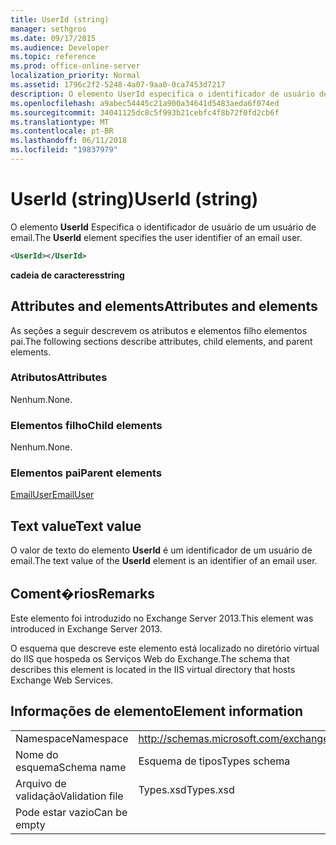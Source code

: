 ```yaml
---
title: UserId (string)
manager: sethgros
ms.date: 09/17/2015
ms.audience: Developer
ms.topic: reference
ms.prod: office-online-server
localization_priority: Normal
ms.assetid: 1796c2f2-5248-4a07-9aa0-0ca7453d7217
description: O elemento UserId especifica o identificador de usuário de um usuário de email.
ms.openlocfilehash: a9abec54445c21a900a34641d5483aeda6f074ed
ms.sourcegitcommit: 34041125dc8c5f993b21cebfc4f8b72f0fd2cb6f
ms.translationtype: MT
ms.contentlocale: pt-BR
ms.lasthandoff: 06/11/2018
ms.locfileid: "19837979"
---
```

# <a name="userid-string"></a><span data-ttu-id="4a69d-103">UserId (string)</span><span class="sxs-lookup"><span data-stu-id="4a69d-103">UserId (string)</span></span>

<span data-ttu-id="4a69d-104">O elemento **UserId** Especifica o identificador de usuário de um usuário de email.</span><span class="sxs-lookup"><span data-stu-id="4a69d-104">The **UserId** element specifies the user identifier of an email user.</span></span> 
  
```XML
<UserId></UserId>
```

 <span data-ttu-id="4a69d-105">**cadeia de caracteres**</span><span class="sxs-lookup"><span data-stu-id="4a69d-105">**string**</span></span>
## <a name="attributes-and-elements"></a><span data-ttu-id="4a69d-106">Attributes and elements</span><span class="sxs-lookup"><span data-stu-id="4a69d-106">Attributes and elements</span></span>

<span data-ttu-id="4a69d-107">As seções a seguir descrevem os atributos e elementos filho elementos pai.</span><span class="sxs-lookup"><span data-stu-id="4a69d-107">The following sections describe attributes, child elements, and parent elements.</span></span>
  
### <a name="attributes"></a><span data-ttu-id="4a69d-108">Atributos</span><span class="sxs-lookup"><span data-stu-id="4a69d-108">Attributes</span></span>

<span data-ttu-id="4a69d-109">Nenhum.</span><span class="sxs-lookup"><span data-stu-id="4a69d-109">None.</span></span>
  
### <a name="child-elements"></a><span data-ttu-id="4a69d-110">Elementos filho</span><span class="sxs-lookup"><span data-stu-id="4a69d-110">Child elements</span></span>

<span data-ttu-id="4a69d-111">Nenhum.</span><span class="sxs-lookup"><span data-stu-id="4a69d-111">None.</span></span>
  
### <a name="parent-elements"></a><span data-ttu-id="4a69d-112">Elementos pai</span><span class="sxs-lookup"><span data-stu-id="4a69d-112">Parent elements</span></span>

[<span data-ttu-id="4a69d-113">EmailUser</span><span class="sxs-lookup"><span data-stu-id="4a69d-113">EmailUser</span></span>](emailuser.md)
  
## <a name="text-value"></a><span data-ttu-id="4a69d-114">Text value</span><span class="sxs-lookup"><span data-stu-id="4a69d-114">Text value</span></span>

<span data-ttu-id="4a69d-115">O valor de texto do elemento **UserId** é um identificador de um usuário de email.</span><span class="sxs-lookup"><span data-stu-id="4a69d-115">The text value of the **UserId** element is an identifier of an email user.</span></span> 
  
## <a name="remarks"></a><span data-ttu-id="4a69d-116">Coment�rios</span><span class="sxs-lookup"><span data-stu-id="4a69d-116">Remarks</span></span>

<span data-ttu-id="4a69d-117">Este elemento foi introduzido no Exchange Server 2013.</span><span class="sxs-lookup"><span data-stu-id="4a69d-117">This element was introduced in Exchange Server 2013.</span></span>
  
<span data-ttu-id="4a69d-118">O esquema que descreve este elemento está localizado no diretório virtual do IIS que hospeda os Serviços Web do Exchange.</span><span class="sxs-lookup"><span data-stu-id="4a69d-118">The schema that describes this element is located in the IIS virtual directory that hosts Exchange Web Services.</span></span>
  
## <a name="element-information"></a><span data-ttu-id="4a69d-119">Informações de elemento</span><span class="sxs-lookup"><span data-stu-id="4a69d-119">Element information</span></span>

|||
|:-----|:-----|
|<span data-ttu-id="4a69d-120">Namespace</span><span class="sxs-lookup"><span data-stu-id="4a69d-120">Namespace</span></span>  <br/> |http://schemas.microsoft.com/exchange/services/2006/types  <br/> |
|<span data-ttu-id="4a69d-121">Nome do esquema</span><span class="sxs-lookup"><span data-stu-id="4a69d-121">Schema name</span></span>  <br/> |<span data-ttu-id="4a69d-122">Esquema de tipos</span><span class="sxs-lookup"><span data-stu-id="4a69d-122">Types schema</span></span>  <br/> |
|<span data-ttu-id="4a69d-123">Arquivo de validação</span><span class="sxs-lookup"><span data-stu-id="4a69d-123">Validation file</span></span>  <br/> |<span data-ttu-id="4a69d-124">Types.xsd</span><span class="sxs-lookup"><span data-stu-id="4a69d-124">Types.xsd</span></span>  <br/> |
|<span data-ttu-id="4a69d-125">Pode estar vazio</span><span class="sxs-lookup"><span data-stu-id="4a69d-125">Can be empty</span></span>  <br/> ||
   


